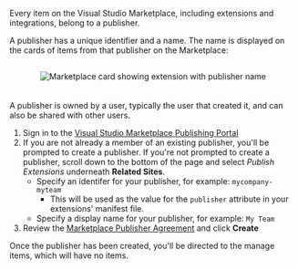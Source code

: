 Every item on the Visual Studio Marketplace, including extensions and integrations, belong to a publisher. 

A publisher has a unique identifier and a name. The name is displayed on the cards of items from that publisher on the Marketplace:

<div align="center" style="padding-top:15px">
<img src="../_img/card.png" style="padding-bottom:20px" alt="Marketplace card showing extension with publisher name">
</div>

A publisher is owned by a user, typically the user that created it, and can also be shared with other users.

1. Sign in to the [Visual Studio Marketplace Publishing Portal](http://aka.ms/vsmarketplace-manage)
2. If you are not already a member of an existing publisher, you'll be prompted to create a publisher. If you're not prompted to create a publisher, scroll down to the bottom of the page and select <i>Publish Extensions</i> underneath <b>Related Sites</b>.
    * Specify an identifer for your publisher, for example: `mycompany-myteam`
        * This will be used as the value for the `publisher` attribute in your extensions' manifest file.
    * Specify a display name for your publisher, for example: `My Team`
3. Review the [Marketplace Publisher Agreement](http://aka.ms/vsmarketplace-agreement) and click **Create**

Once the publisher has been created, you'll be directed to the manage items, which will have no items.